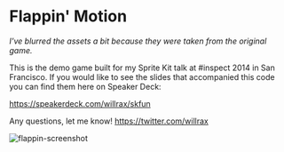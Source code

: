 # Flappin' Motion

*I've blurred the assets a bit because they were taken from the original game.*

This is the demo game built for my Sprite Kit talk at #inspect 2014 in San Francisco. If you would like to see the slides that accompanied this code you can find them here on Speaker Deck:

https://speakerdeck.com/willrax/skfun

Any questions, let me know! https://twitter.com/willrax

![flappin-screenshot](http://cl.ly/Vq9n/Screen%20Shot%202014-05-30%20at%209.00.11%20pm.png)
